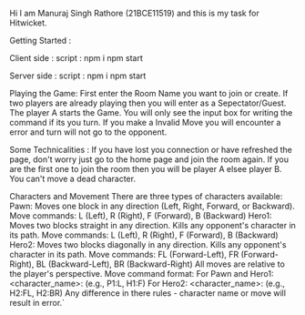 Hi I am Manuraj Singh Rathore (21BCE11519) and this is my task for Hitwicket.

Getting Started :
 
Client side :
  script :
    npm i
    npm start

Server side :
  script :
    npm i
    npm start

Playing the Game:
  First enter the Room Name you want to join or create.
  If two players are already playing then you will enter as a Sepectator/Guest.
  The player A starts the Game. You will only see the input box for writing the command if its you turn.
  If you make a Invalid Move you will encounter a error and turn will not go to the opponent.

Some Technicalities :
  If you have lost you connection or have refreshed the page, don't worry just go to the home page and join the room again.
  If you are the first one to join the room then you will be player A elsee player B.
  You can't move a dead character.

Characters and Movement
  There are three types of characters available:
  Pawn:
    Moves one block in any direction (Left, Right, Forward, or Backward).
    Move commands: L (Left), R (Right), F (Forward), B (Backward)
  Hero1:
    Moves two blocks straight in any direction.
    Kills any opponent's character in its path.
    Move commands: L (Left), R (Right), F (Forward), B (Backward)
  Hero2:
    Moves two blocks diagonally in any direction.
    Kills any opponent's character in its path.
    Move commands: FL (Forward-Left), FR (Forward-Right), BL (Backward-Left), BR (Backward-Right)
    All moves are relative to the player's perspective.
  Move command format:
    For Pawn and Hero1: <character_name>:<move> (e.g., P1:L, H1:F)
    For Hero2: <character_name>:<move> (e.g., H2:FL, H2:BR)
  Any difference in there rules - character name or move will result in error.`
